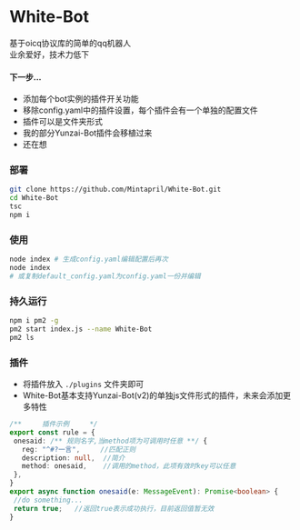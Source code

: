 # White-Bot
 基于oicq协议库的简单的qq机器人  
 业余爱好，技术力低下
 #### 下一步...
 - 添加每个bot实例的插件开关功能
 - 移除config.yaml中的插件设置，每个插件会有一个单独的配置文件
 - 插件可以是文件夹形式
 - 我的部分Yunzai-Bot插件会移植过来
 - 还在想
 ### 部署
 ```bash
 git clone https://github.com/Mintapril/White-Bot.git
 cd White-Bot
 tsc
 npm i
 ```
 ### 使用
 ```bash
 node index # 生成config.yaml编辑配置后再次
 node index 
 # 或复制default_config.yaml为config.yaml一份并编辑  
 ```
 ### 持久运行
 ```bash
 npm i pm2 -g
 pm2 start index.js --name White-Bot
 pm2 ls
 ```
 ### 插件
 - 将插件放入 `./plugins` 文件夹即可
 - White-Bot基本支持Yunzai-Bot(v2)的单独js文件形式的插件，未来会添加更多特性
 ```typescript
 /**     插件示例     */
 export const rule = {
  onesaid: /** 规则名字,当method项为可调用时任意 **/ {
    reg: "^#?一言",     //匹配正则
    description: null,  //简介
    method: onesaid,    //调用的method，此项有效时key可以任意
  },
}
export async function onesaid(e: MessageEvent): Promise<boolean> {
  //do something...
  return true;   //返回true表示成功执行，目前返回值暂无效
}
```
 
 

 
 
